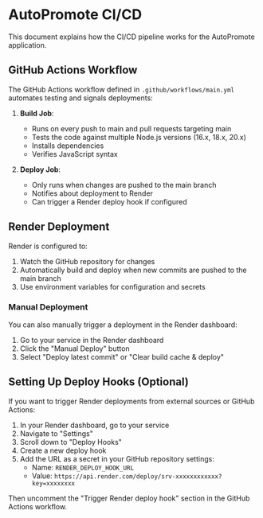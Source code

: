 # AutoPromote CI/CD

This document explains how the CI/CD pipeline works for the AutoPromote application.

## GitHub Actions Workflow

The GitHub Actions workflow defined in `.github/workflows/main.yml` automates testing and signals deployments:

1. **Build Job**:
   - Runs on every push to main and pull requests targeting main
   - Tests the code against multiple Node.js versions (16.x, 18.x, 20.x)
   - Installs dependencies
   - Verifies JavaScript syntax

2. **Deploy Job**:
   - Only runs when changes are pushed to the main branch
   - Notifies about deployment to Render
   - Can trigger a Render deploy hook if configured

## Render Deployment

Render is configured to:

1. Watch the GitHub repository for changes
2. Automatically build and deploy when new commits are pushed to the main branch
3. Use environment variables for configuration and secrets

### Manual Deployment

You can also manually trigger a deployment in the Render dashboard:

1. Go to your service in the Render dashboard
2. Click the "Manual Deploy" button
3. Select "Deploy latest commit" or "Clear build cache & deploy"

## Setting Up Deploy Hooks (Optional)

If you want to trigger Render deployments from external sources or GitHub Actions:

1. In your Render dashboard, go to your service
2. Navigate to "Settings"
3. Scroll down to "Deploy Hooks"
4. Create a new deploy hook
5. Add the URL as a secret in your GitHub repository settings:
   - Name: `RENDER_DEPLOY_HOOK_URL`
   - Value: `https://api.render.com/deploy/srv-xxxxxxxxxxxx?key=xxxxxxxx`

Then uncomment the "Trigger Render deploy hook" section in the GitHub Actions workflow.
